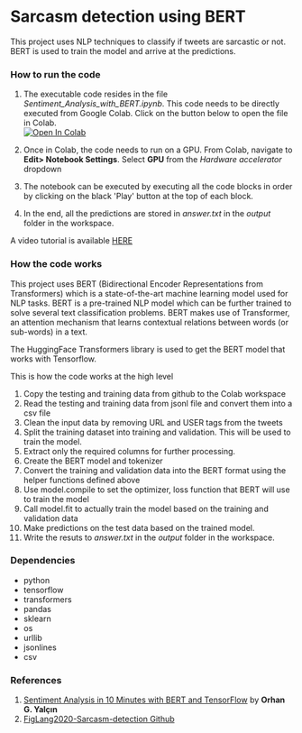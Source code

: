 # Sarcasm detection using BERT

This project uses NLP techniques to classify if tweets are sarcastic or not. BERT is used to train the model and arrive at the predictions.

### How to run the code

1.  The executable code resides in the file *Sentiment_Analysis_with_BERT.ipynb*. This code needs to be directly executed from Google Colab. Click on the button below to open the file in Colab.  
[![Open In Colab](https://colab.research.google.com/assets/colab-badge.svg)](https://colab.research.google.com/github/dilipis/CourseProject/blob/main/Sentiment_Analysis_with_BERT.ipynb)

2.  Once in Colab, the code needs to run on a GPU. From Colab, navigate to **Edit> Notebook Settings**. Select **GPU** from the *Hardware accelerator* dropdown

3.  The notebook can be executed by executing all the code blocks in order by clicking on the black 'Play' button at the top of each block.

4.  In the end, all the predictions are stored in *answer.txt* in the *output* folder in the workspace.

A video tutorial is available [HERE](https://mediaspace.illinois.edu/media/t/1_fvrgixpx)

### How the code works

This project uses BERT (Bidirectional Encoder Representations from Transformers) which is a state-of-the-art machine learning model used for NLP tasks. BERT is a pre-trained NLP model which can be further trained to solve several text classification problems. BERT makes use of Transformer, an attention mechanism that learns contextual relations between words (or sub-words) in a text. 

The HuggingFace Transformers library is used to get the BERT model that works with Tensorflow.


This is how the code works at the high level

 1. Copy the testing and training data from github to the Colab workspace
 2. Read the testing and training data from jsonl file and convert them into a csv file
3. Clean the input data by removing URL and USER tags from the tweets
4. Split the training dataset into training and validation. This will be used to train the model.
5.  Extract only the required columns for further processing. 
6.   Create the BERT model and tokenizer
7.  Convert the training and validation data into the BERT format using the helper functions defined above
8.  Use model.compile to set the optimizer, loss function that BERT will use to train the model
9.  Call model.fit to actually train the model based on the training and validation data
10. Make predictions on the test data based on the trained model. 
11. Write the resuts to *answer.txt* in the *output* folder in the workspace.

### Dependencies

 -   python
-    tensorflow
- transformers
- pandas
-   sklearn
-   os
- urllib
-   jsonlines
- csv



### References
1. [Sentiment Analysis in 10 Minutes with BERT and TensorFlow](https://towardsdatascience.com/sentiment-analysis-in-10-minutes-with-bert-and-hugging-face-294e8a04b671) by **Orhan G. Yalçın**
2. [FigLang2020-Sarcasm-detection Github](https://github.com/BshoterJ/FigLang2020-Sarcasm-detection/blob/master/run_bert.py)
